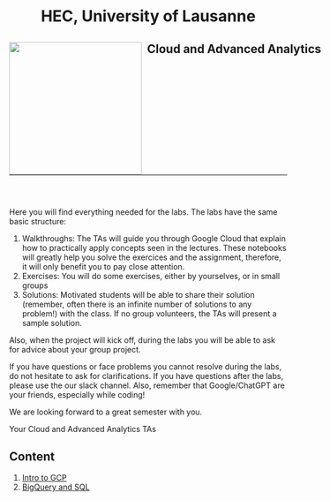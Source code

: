 <h1 align="center"> HEC, University of Lausanne </h1>
<div>
<td> 
<img src="https://upload.wikimedia.org/wikipedia/commons/thumb/2/2b/Logo_Universit%C3%A9_de_Lausanne.svg/2000px-Logo_Universit%C3%A9_de_Lausanne.svg.png" style="padding-right:10px;width:240px;float:left"/></td>
<h2 style="white-space: nowrap">Cloud and Advanced Analytics </h2></td>
<hr style="clear:both">
<p style="font-size:0.85em; margin:2px; text-align:justify">
<br>
<br>
</div>

Here you will find everything needed for the labs. The labs have the same basic structure:

1. Walkthroughs: The TAs will guide you through Google Cloud that explain how to practically apply concepts seen in the lectures. These notebooks will greatly help you solve the exercices and the assignment, therefore, it will only benefit you to pay close attention.
2. Exercises: You will do some exercises, either by yourselves, or in small groups
3. Solutions: Motivated students will be able to share their solution (remember, often there is an infinite number of solutions to any problem!) with the class. If no group volunteers, the TAs will present a sample solution.

Also, when the project will kick off, during the labs you will be able to ask for advice about your group project. 

If you have questions or face problems you cannot resolve during the labs, do not hesitate to ask for clarifications. If you have questions after the labs, please use the our slack channel. Also, remember that Google/ChatGPT are your friends, especially while coding!

We are looking forward to a great semester with you.

Your Cloud and Advanced Analytics TAs

## Content

1. [Intro to GCP](/labs/week_01)
2. [BigQuery and SQL](/labs/week_02)
